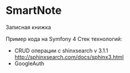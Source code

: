 # SmartNote
Записная книжка

Пример кода на Symfony 4
Стек технологий:
- CRUD операции с shinxsearch v 3.1.1 http://sphinxsearch.com/docs/sphinx3.html
- GoogleAuth
